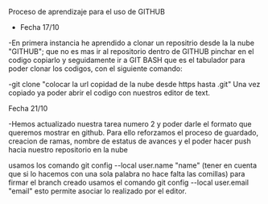 Proceso de aprendizaje para el uso de GITHUB

* Fecha 17/10

-En primera instancia he aprendido a clonar un repositrio desde la la nube "GITHUB"; que no es mas ir al repositorio dentro de GITHUB pinchar en el codigo copiarlo y seguidamente ir a GIT BASH que es el tabulador para poder clonar los codigos, con el siguiente comando:

-git clone "colocar la url copidad de la nube desde https hasta .git"
Una vez copiado ya poder abrir el codigo con nuestros editor de text.

Fecha 21/10

-Hemos actualizado nuestra tarea numero 2 y poder darle el formato que queremos mostrar en github.
Para ello reforzamos el proceso de guardado, creacion de ramas, nombre de estatus de avances y el poder hacer push hacia nuestro repositorio en la nube

usamos los comando git config --local user.name "name" (tener en cuenta que si lo hacemos con una sola palabra no hace falta las comillas) para firmar el branch creado
usamos el comando git config --local user.email "email" esto permite asociar lo realizado por el editor.


